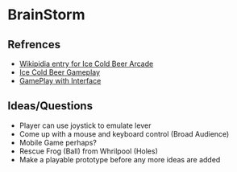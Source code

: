 # BrainStorm
 ## Refrences 
- [Wikipidia entry for Ice Cold Beer Arcade](https://en.wikipedia.org/wiki/Ice_Cold_Beer)
- [Ice Cold Beer Gameplay](https://youtu.be/zo-yVRqm1vI?t=57)
- [GamePlay with Interface](https://youtu.be/zo-yVRqm1vI?t=330)

## Ideas/Questions
- Player can use joystick to emulate lever
- Come up with a mouse and keyboard control (Broad Audience)
- Mobile Game perhaps?
- Rescue Frog (Ball) from Whrilpool (Holes)
- Make a playable prototype before any more ideas are added
